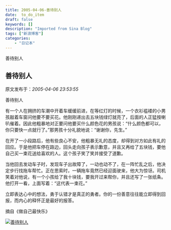 ```yaml
---
title: 2005-04-06-善待别人
date:  to_do_item
draft: false
keywords: []
description: "Imported from Sina Blog"
tags: ["新浪博客"]
categories: 
    - "日记本"
---
```

善待别人
## 善待别人

 原文发布于：*2005-04-06 23:53:55*

善待别人

有一个人在拥挤的车潮中开着车缓缓前进，在等红灯的时候，一个衣衫褴褛的小男孩敲着车窗问他要不要买花。他刚刚递出去五块钱绿灯就亮了，后面的人正猛按喇叭催着。因此他粗暴地对正要问他要买什么颜色花的男孩说：“什么颜色都可以，你只要快一点就行了。”那男孩十分礼貌地说：“谢谢你，先生。”

在开了一小段路后，他有些良心不安，他粗暴无礼的态度，却得到对方如此有礼的回应。于是他把车停在路边，回头走向孩子表示歉意，并且又再给了五块钱，要他自己买一束花送给喜欢的人。这个孩子笑了笑并接受了道歉。

当他回去发动车子时，发现车子出故障了，一动也动不了，在一阵忙乱之后，他决定步行找拖车帮忙。正在思索时，一辆拖车竟然已经迎面驶来，他大为惊讶。司机笑着对他说，有一个小孩给了我十块钱，要我开过来帮你，并且还写了一张纸条。他打开一看，上面写着：“这代表一束花。”

立即表达心中的想法，勇于认错才是真正的勇者。你的一份善意往往能立即得到回报，而内心的释怀正是最好的报答。

摘自《做自己最快乐》

 

[![善待别人](http://s8.sinaimg.cn/middle/6983393849da995737327&amp;690)](http://s9.sinaimg.cn/middle/6983393849da9958fc3d8&amp;690)


